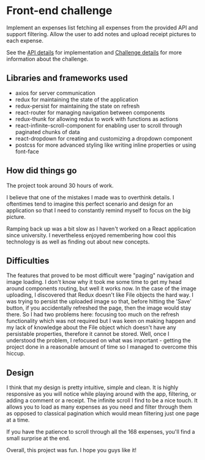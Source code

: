 # Front-end challenge
Implement an expenses list fetching all expenses from the provided API and support filtering. Allow the user to add notes and upload receipt pictures to each expense.

See the [API details](https://github.com/pleo-io/frontend-challenge/blob/master/api/README.md) for implementation and [Challenge details](https://github.com/pleo-io/frontend-challenge) for more information about the challenge.

## Libraries and frameworks used
- axios for server communication
- redux for maintaining the state of the application
- redux-persist for maintaining the state on refresh
- react-router for managing navigation between components
- redux-thunk for allowing redux to work with functions as actions
- react-infinite-scroll-component for enabling user to scroll through paginated chunks of data
- react-dropdown for creating and customizing a dropdown component
- postcss for more advanced styling like writing inline properties or using font-face

## How did things go
The project took around 30 hours of work. 

I believe that one of the mistakes I made was to overthink details. I oftentimes tend to imagine this perfect scenario and design for an application so that I need to constantly remind myself to focus on the big picture.

Ramping back up was a bit slow as I haven't worked on a React application since university. I nevertheless enjoyed remembering how cool this technology is as well as finding out about new concepts.

## Difficulties
The features that proved to be most difficult were "paging" navigation and image loading. I don't know why it took me some time to get my head around components routing, but well it works now. In the case of the image uploading, I discovered that Redux doesn't like File objects the hard way. I was trying to persist the uploaded image so that, before hitting the 'Save' button, if you accidentally refreshed the page, then the image would stay there.
So I had two problems here: focusing too much on the refresh functionality which was not required but I was keen on making happen and my lack of knowledge about the File object which doesn't have any persistable properties, therefore it cannot be stored.
Well, once I understood the problem, I refocused on what was important - getting the project done in a reasonable amount of time so I managed to overcome this hiccup.

## Design
I think that my design is pretty intuitive, simple and clean. It is highly responsive as you will notice while playing around with the app, filtering, or adding a comment or a receipt.
The infinite scroll I find to be a nice touch. It allows you to load as many expenses as you need and filter through them as opposed to classical pagination which would mean filtering just one page at a time. 

If you have the patience to scroll through all the 168 expenses, you'll find a small surprise at the end.

Overall, this project was fun. I hope you guys like it!